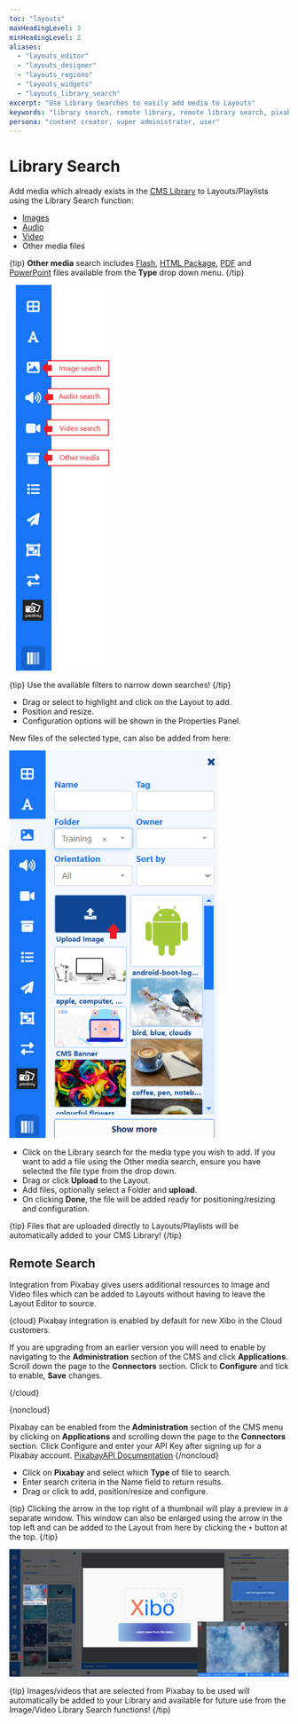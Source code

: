 ```yaml
---
toc: "layouts"
maxHeadingLevel: 3
minHeadingLevel: 2
aliases:
  - "layouts_editor"
  - "layouts_designer"
  - "layouts_regions"
  - "layouts_widgets"
  - "layouts_library_search"  
excerpt: "Use Library Searches to easily add media to Layouts"
keywords: "library search, remote library, remote library search, pixabay, upload files"
persona: "content creator, super administrator, user"
---
```


# Library Search

Add media which already exists in the [CMS Library](media_library.html) to Layouts/Playlists using the Library Search function:

- [Images](media_module_image.html)
- [Audio](media_module_audio.html)
- [Video](media_module_video.html)
- Other media files

{tip}
**Other media** search includes [Flash](media_module_flash.html), [HTML Package](media_module_htmlpackage), [PDF](media_module_pdf.html) and [PowerPoint](media_module_powerpoint.html#content-3-upload-a-prepared-ppt-file-windows-players-only) files available from the **Type** drop down menu.
{/tip}

![Library Search](img/v4_layouts_library_search.png)



{tip}
Use the available filters to narrow down searches!
{/tip}

- Drag or select to highlight and click on the Layout to add.
- Position and resize.
- Configuration options will be shown in the Properties Panel.

New files of the selected type, can also be added from here:

![Upload file to Layouts](img/v4_layouts_upload_file.png)

- Click on the Library search for the media type you wish to add. If you want to add a file using the Other media search, ensure you have selected the file type from the drop down.
- Drag or click **Upload** to the Layout.
- Add files, optionally select a Folder and **upload**.
- On clicking **Done**, the file will be added ready for positioning/resizing and configuration.

{tip}
Files that are uploaded directly to Layouts/Playlists will be automatically added to your CMS Library!
{/tip}

## Remote Search

Integration from Pixabay gives users additional resources to Image and Video files which can be added to Layouts without having to leave the Layout Editor to source.

{cloud}
Pixabay integration is enabled by default for new Xibo in the Cloud customers.

If you are upgrading from an earlier version you will need to enable by navigating to the **Administration** section of the CMS and click **Applications**. Scroll down the page to the **Connectors** section. Click to **Configure** and tick to enable, **Save** changes.

{/cloud}

{noncloud}

Pixabay can be enabled from the **Administration** section of the CMS menu by clicking on **Applications** and scrolling down the page to the **Connectors** section. Click Configure and enter your API Key after signing up for a Pixabay account. [PixabayAPI Documentation](https://pixabay.com/api/docs/)
{/noncloud}

- Click on **Pixabay** and select which **Type** of file to search.
- Enter search criteria in the Name field to return results.
- Drag or click to add, position/resize and configure.

{tip}
Clicking the arrow in the top right of a thumbnail will play a preview in a separate window. This window can also be enlarged using the arrow in the top left and can be added to the Layout from here by clicking the `+` button at the top.
{/tip}

![Pixabay Search](img/v4_layouts_remote_search.png)



{tip}
Images/videos that are selected from Pixabay to be used will automatically be added to your Library and available for future use from the Image/Video Library Search functions!
{/tip}
